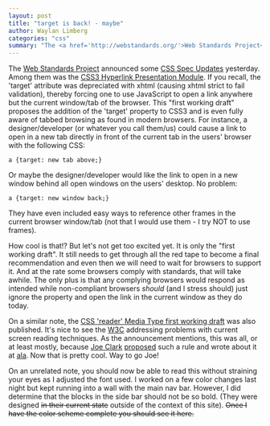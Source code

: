 ```yaml
---
layout: post
title: "target is back! - maybe"
author: Waylan Limberg
categories: "css"
summary: "The <a href='http://webstandards.org/'>Web Standards Project</a> announced some <a href='http://webstandards.org/buzz/archive/2004_02.html#a000301'>CSS Spec Updates</a> yesterday. Among them was the <a href='http://www.w3.org/TR/2004/WD-css3-hyperlinks-20040224/'>CSS3 Hyperlink Presentation Module</a>. If you recall, the &#39;target&#39; attribute was depreciated with xhtml (causing xhtml strict to fail validation), thereby forcing one to use JavaScript to open a link anywhere but the current window/tab of the browser. This &quot;first working draft&quot; proposes the addition of the &#39;target&#39; property to CSS3 and is even fully aware of tabbed browsing as found in modern browsers.  For instance, a designer/developer (or whatever you call them/us) could cause a link to open in a new tab directly in front of the current tab in the users' browser with the following CSS&#58;"
---
```


The <a href='http://webstandards.org/'>Web Standards Project</a> announced some <a href='http://webstandards.org/buzz/archive/2004_02.html#a000301'>CSS Spec Updates</a> yesterday. Among them was the <a href='http://www.w3.org/TR/2004/WD-css3-hyperlinks-20040224/'>CSS3 Hyperlink Presentation Module</a>. If you recall, the &#39;target&#39; attribute was depreciated with xhtml (causing xhtml strict to fail validation), thereby forcing one to use JavaScript to open a link anywhere but the current window/tab of the browser. This &quot;first working draft&quot; proposes the addition of the &#39;target&#39; property to CSS3 and is even fully aware of tabbed browsing as found in modern browsers.  For instance, a designer/developer (or whatever you call them/us) could cause a link to open in a new tab directly in front of the current tab in the users' browser with the following CSS&#58;

    a {target: new tab above;}

Or maybe the designer/developer would like the link to open in a new window behind all open windows on the users' desktop. No problem&#58;

    a {target: new window back;}

They have even included easy ways to reference other frames in the current browser window/tab (not that I would use them &#45; I try NOT to use frames).

How cool is that!? But let's not get too excited yet. It is only the &quot;first working draft&quot;. It still needs to get through all the red tape to become a final recommendation and even then we will need to wait for browsers to support it. And at the rate some browsers comply with standards, that will take awhile. The only plus is that any complying browsers would respond as intended while non-compliant browsers <em>should</em> (and I stress should) just ignore the property and open the link in the current window as they do today.

On a similar note, the <a href='http://www.w3.org/TR/2004/WD-css3-reader-20040224/'>CSS &#39;reader&#39; Media Type first working draft</a> was also published. It's nice to see the <a href='http://www.w3c.org'>W3C</a> addressing problems with current screen reading techniques. As the announcement mentions, this was all, or at least mostly, because <a href='http://joeclark.org/access/?ALA'>Joe Clark</a> <a href='http://lists.w3.org/Archives/Public/www-style/2003Oct/0328.html'>proposed</a> such a rule and wrote about it at <a href='http://www.alistapart.com/articles/fir/'>ala</a>. Now that is pretty cool. Way to go Joe!

On an unrelated note, you should now be able to read this without straining your eyes as I adjusted the font used. I worked on a few color changes last night but kept running into a wall with the main nav bar. However, I did determine that the blocks in the side bar should not be so bold. (They were designed <del>in their current state</del> outside of the context of this site). <del>Once I have the color scheme complete you should see it here.</del>